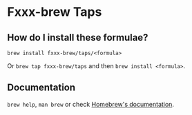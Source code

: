 # Fxxx-brew Taps

## How do I install these formulae?
`brew install fxxx-brew/taps/<formula>`

Or `brew tap fxxx-brew/taps` and then `brew install <formula>`.

## Documentation
`brew help`, `man brew` or check [Homebrew's documentation](https://docs.brew.sh).
